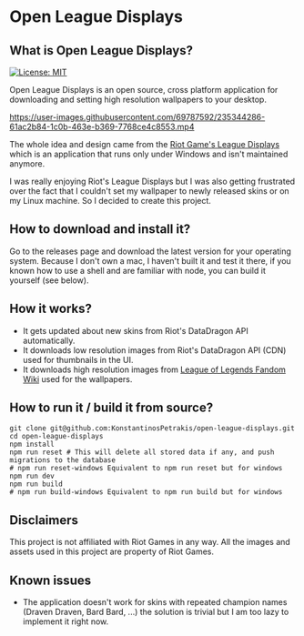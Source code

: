 # Open League Displays
## What is Open League Displays?
[![License: MIT](https://img.shields.io/badge/License-MIT-yellow.svg)](https://opensource.org/licenses/MIT)

Open League Displays is an open source, cross platform application for downloading and
setting high resolution wallpapers to your desktop. 


https://user-images.githubusercontent.com/69787592/235344286-61ac2b84-1c0b-463e-b369-7768ce4c8553.mp4


The whole idea and design came from the [Riot Game's League Displays](https://displays.riotgames.com/en-us/) which is an application that runs only under Windows and isn't maintained anymore.

I was really enjoying Riot's League Displays but I was also getting frustrated over the fact that I couldn't set my wallpaper to newly released skins or on my Linux machine. So I decided to create this project.

## How to download and install it?
Go to the releases page and download the latest version for your operating system. Because I don't own a mac, I haven't built it and test it there, if you known how to use a shell and are familiar with node, you can build it yourself (see below).


## How it works? 
- It gets updated about new skins from Riot's DataDragon API automatically.
- It downloads low resolution images from Riot's DataDragon API (CDN) used for thumbnails in the UI.
- It downloads high resolution images from [League of Legends Fandom Wiki](https://leagueoflegends.fandom.com/wiki/League_of_Legends_Wiki) used for the wallpapers.


## How to run it / build it from source?
```shell
git clone git@github.com:KonstantinosPetrakis/open-league-displays.git
cd open-league-displays
npm install
npm run reset # This will delete all stored data if any, and push migrations to the database
# npm run reset-windows Equivalent to npm run reset but for windows
npm run dev 
npm run build 
# npm run build-windows Equivalent to npm run build but for windows
```

## Disclaimers
This project is not affiliated with Riot Games in any way. All the images and assets used in this project are property of Riot Games.

## Known issues
- The application doesn't work for skins with repeated champion names (Draven Draven, Bard Bard, ...) the solution is trivial but I am too lazy to implement it right now.
